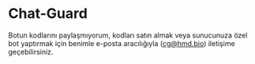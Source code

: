 # Chat-Guard

Botun kodlarını paylaşmıyorum, kodları satın almak veya sunucunuza özel bot yaptırmak için benimle e-posta aracılığıyla (cg@hmd.bio) iletişime geçebilirsiniz.
